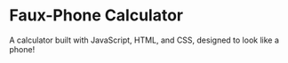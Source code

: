 # Faux-Phone Calculator
A calculator built with JavaScript, HTML, and CSS, designed to look like a phone!
